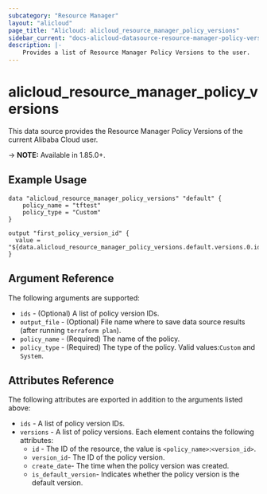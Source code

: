 ```yaml
---
subcategory: "Resource Manager"
layout: "alicloud"
page_title: "Alicloud: alicloud_resource_manager_policy_versions"
sidebar_current: "docs-alicloud-datasource-resource-manager-policy-versions"
description: |-
    Provides a list of Resource Manager Policy Versions to the user.
---
```


# alicloud\_resource\_manager\_policy\_versions

This data source provides the Resource Manager Policy Versions of the current Alibaba Cloud user.

-> **NOTE:**  Available in 1.85.0+.

## Example Usage

```
data "alicloud_resource_manager_policy_versions" "default" {
    policy_name = "tftest"
    policy_type = "Custom"
}

output "first_policy_version_id" {
  value = "${data.alicloud_resource_manager_policy_versions.default.versions.0.id}"
}
```

## Argument Reference

The following arguments are supported:

* `ids` - (Optional) A list of policy version IDs.
* `output_file` - (Optional) File name where to save data source results (after running `terraform plan`).
* `policy_name` - (Required) The name of the policy.
* `policy_type` - (Required) The type of the policy. Valid values:`Custom` and `System`.

## Attributes Reference

The following attributes are exported in addition to the arguments listed above:

* `ids` - A list of policy version IDs.
* `versions` - A list of policy versions. Each element contains the following attributes:
    * `id` - The ID of the resource, the value is `<policy_name>`:`<version_id>`.
    * `version_id`- The ID of the policy version.
    * `create_date`- The time when the policy version was created.
    * `is_default_version`- Indicates whether the policy version is the default version.
    
    
